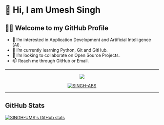 # 👋 Hi, I am Umesh Singh
## :man_technologist: Welcome to my GitHub Profile
- 👀 I’m interested in Application Development and Artificial Intelligence (AI).
- 🌱 I’m currently learning Python, Git and GitHub.
- 💞️ I’m looking to collaborate on Open Source Projects.
- 📫 Reach me through GitHub or Email.

-------

<div align="center"> 
  
<a href="https://github.com/SINGH-UMS"><img src="https://img.shields.io/badge/GitHub-0077B5?style=flat&logo=github&logoColor=white"></a>
  
<a href="https://github.com/SINGH-UMS"><img src="https://komarev.com/ghpvc/?username=SINGH-ABS&label=Profile%20Views&color=0e75b6&style=flat" alt="SINGH-ABS" /></a> 
</div>

-------

## GitHub Stats

[![SINGH-UMS's GitHub stats](https://github-readme-stats.vercel.app/api?username=SINGH-UMS&show_icons=true&theme=tokyonight)](https://github.com/SINGH-UMS)


<!---
SINGH-UMS/SINGH-UMS is a ✨ special ✨ repository because its `README.md` (this file) appears on your GitHub profile.
You can click the Preview link to take a look at your changes.
--->
